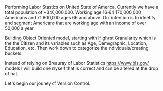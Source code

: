 Performing Labor Stastics on United State of America. Currently we have a total population of ~340,000,000. Working age 16-64 170,000,000 Americans and 71,600,000 ages 66 and above. Our intention is to idnetify and segment Americans that are working age with an income of over 50,000 a year.

Building Object Oriented model, starting with Highest Granularity which is the the Citizen and its variables such as Age, Demographic, Location, Education, etc. Then work down to categorize the individuals/creating buckets.

Instead of relying on Breauray of Labor Statistics https://www.bls.gov/ models I will build one myself that is correct and can be altered at the drop of hat.

Let's begin our jouney of Version Control.
